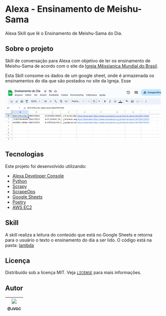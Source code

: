 # Alexa - Ensinamento de Meishu-Sama

Alexa Skill que lê o Ensinamento de Meishu-Sama do Dia.

## Sobre o projeto

Skill de conversação para Alexa com objetivo de ler os ensinamento de Meishu-Sama de acordo com o site da [Igreja Mêssianica Mundial do Brasil](https://www.messianica.org.br/).

Esta Skill consome os dados de um google sheet, onde é armazenada os ensinamentos do dia que são postados no site da Igreja. Esse

<p align="center">
    <img src="./images/google_sheets.png" width="750">
</p>

## Tecnologias

Este projeto foi desenvolvido utilizando:

- [Alexa Developer Console](https://developer.amazon.com/)
- [Python](https://www.python.org/)
- [Scrapy](https://scrapy.org/)
- [ScrapeOps](https://scrapeops.io/)
- [Google Sheets](https://docs.gspread.org/en/latest/)
- [Poetry](https://python-poetry.org/)
- [AWS EC2](https://aws.amazon.com/pt/ec2/)

## Skill

A skill realiza a leitura do conteúdo que está no Google Sheets e retorna para o usuário o texto o ensinamento do dia a ser lido. O código está na pasta: [lambda](./lambda)

## Licença

Distribuído sob a licença MIT. Veja [`LICENSE`](./LICENSE) para mais informações.

## Autor

| [<img src="https://avatars.githubusercontent.com/u/35708958?v=4" width=115><br><sub>@JVGC</sub>](https://github.com/JVGC) |
| :-----------------------------------------------------------------------------------------------------------------------: |
